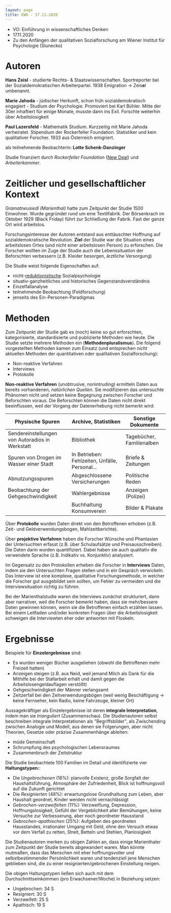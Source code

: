 ```yaml
---
layout: page
title: EWD - 17.11.2020
---
```


* VO: Einführung in wissenschaftliches Denken
* 17.11.2020
* Zu den Anfängen der qualitativen Sozialforschung am Wiener Institut für Psychologie (Slunecko)

# Autoren

**Hans Zeisl** - studierte Rechts- & Staatswissenschaften. Sportreporter bei der Sozialdemokratischen Arbeiterpartei. 1938 Emigration -> Zeis**e**l umbenannt.

**Marie Jahoda** - jüdischer Herkunft, schon früh sozialdemokratisch engagiert - Studium der Psychologie. Promoviert bei Karl Bühler. Mitte der 30er inhaftiert für einige Monate, musste dann ins Exil. Forschte weiterhin über Arbeitslosigkeit

**Paul Lazersfeld** - Mathematik Studium. Kurzzeitig mit Marie Jahoda verheiratet.  Stipendium der Rockerfeller Foundation. Statistiker und kein qualitativer Forscher. 1933 aus Österreich emigriert.

als teilnehmende Beobachterin: **Lotte Schenk-Danzinger**

Studie finanziert durch _Rockerfeller Foundation_ ([New Deal](https://de.wikipedia.org/wiki/New_Deal)) und _Arbeiterkammer_.

# Zeitlicher und gesellschaftlicher Kontext

_Gramatneusiedl (Marienthal)_ hatte zum Zeitpunkt der Studie 1500 Einwohner. Wurde gegründet rund um eine Textilfabrik. Der Börsenkrach im Oktober 1929 (Black Friday) führt zur Schließung der Fabrik. Fast der ganze Ort wird arbeitslos.

Forschungsinteresse der Autoren entstand aus enttäuschter Hoffnung auf sozialdemokratische Revolution. **Ziel** der Studie war die Situation eines arbeitslosen Ortes (und nicht einer arbeitslosen Person) zu erforschen. Die Forscher wollten im Zuge der Studie auch die Lebenssituation der Beforschten verbessern (z.B. Kleider besorgen, ärztliche Versorgung)

Die Studie weist folgende Eigenschaften auf:
* nicht-[reduktionistische](https://de.wikipedia.org/wiki/Reduktionismus) Sozialpsychologie
* situativ-ganzheitliches und historisches Gegenstandsverständnis
* Einzelfallanalyse
* teilnehmende Beobachtung (Feldforschung)
* jenseits des Ein-Personen-Paradigmas

# Methoden

Zum Zeitpunkt der Studie gab es (noch) keine so gut erforschten, kategorisierte, standardisierte und publizierte Methoden wie heute. Die Studie setzte mehrere Methoden ein (**Methodenpluralismus**). Die folgend vorgestellten Methoden kamen zum Einsatz (und entsprechen _nicht_ aktuellen Methoden der quantitativen oder qualitativen Sozialforschung):
* Non-reaktive Verfahren
* Interviews
* Protokolle

**Non-reaktive Verfahren** (unobtrusive, nonintruding) ermitteln Daten aus bereits vorhandenen, _natürlichen Quellen_. Sie modifizieren das untersuchte Phänomen nicht und setzen keine Begegnung zwischen Forscher und Beforschten voraus. Die Beforschten können die Daten nicht direkt beeinflussen, weil der Vorgang der Datenerhebung nicht bemerkt wird:

| Physische Spuren                                 | Archive, Statistiken                           | Sonstige Dokumente        |
| ----------------------------------------------- | ---------------------------------------------- | ------------------------- |
| Sendereinstellungen von Autoradios in Werkstatt | Bibliothek                                     | Tagebücher, Familienalben |
| Spuren von Drogen im Wasser einer Stadt         | In Betrieben: Fehlzeiten, Unfälle, Personal... | Briefe & Zeitungen        |
| Abnutzungsspuren                    | Abgeschlossene Versicherungen                  | Politische Reden          |
| Beobachtung der Gehgeschwindigkeit              | Wahlergebnisse                                 | Anzeigen (Polizei)                 |
|                                                 | Buchhaltung Konsumverein                       | Bilder & Plakate          |

Über **Protokolle** wurden Daten direkt von den Betroffenen erhoben (z.B. Zeit- und Geldverwendungsbogen, Mahlzeitberichte).

Über **projektive Verfahren** haben die Forscher Wünsche und Phantasien der Untersuchten erfasst (z.B. über Schulaufsätze und Preisausschreiben). Die Daten darin wurden quantifiziert. Dabei haben sie auch qualitativ die verwendete Sprache (z.B. Indikativ vs. Konjunktiv) analysiert.

Im Gegensatz zu den Protokollen erheben die Forscher in **Interviews** Daten, indem sie den Untersuchten Fragen stellen und in ein Gespräch verwickeln.
Das Interview ist eine komplexe, qualitative Forschungsmethode, in welcher die Forscher gut ausgebildet sein sollten, um Fehler zu vermeiden und die Interviewsituation richtig zu führen.

Bei der Marienthalstudie waren die Interviews zunächst strukturiert, dann aber narrativer, weil die Forscher bemerkt haben, dass sie mehr/bessere Daten gewinnen können, wenn sie die Betroffenen einfach erzählen lassen. Bei einem Leitfaden und/oder konkreten Fragen über die Arbeitslosigkeit schweigen die Interviewten eher oder antworten mit Floskeln.

# Ergebnisse

Beispiele für **Einzelergebnisse** sind:
* Es wurden weniger Bücher ausgeliehen (obwohl die Betroffenen mehr Freizeit hatten)
* Anzeigen steigen (z.B. aus Neid, weil jemand Milch als Dank für die Mithilfe bei der Stallarbeit erhält und damit gegen die Arbeitslosengeldauflagen verstößt)
* Gehgeschwindigkeit der Männer verlangsamt
* Zeitzerfall bei den Zeitverwendungsbögen (weil wenig Beschäftigung -> keine Fernseher, kein Radio, keine Fahrzeuge, kleiner Ort)

Aussagekräftiger als Einzelergebnisse ist deren **integrale Interpretation**, indem man sie _trianguliert_ (Zusammenschau). Die Studienautoren selbst beschreiben integrale Interpretationen als "Begriffsbilder", als Zwischending zwischen Analogie und Modell, aus denen sie Folgerungen, aber nicht Theorien, Gesetze oder präzise Zusammenhänge ableiten:
* müde Gemeinschaft
* Schrumpfung des psychologischen Lebensraumes
* Zusammenbruch der Zeitstruktur


Die Studie beobachtete 100 Familien im Detail und identifizierte vier **Haltungstypen:**:
* Die _Ungebrochenen_ (16%): planvolle Existenz, große Sorgfalt der Haushaltsführung, Atmosphäre der Zufriedenheit, Blick ist hoffnungsvoll auf die Zukunft gerichtet
* Die _Resignierten_ (48%): erwartungslose Grundhaltung zum Leben, aber Haushalt geordnet, Kinder werden nicht vernachlässigt
* _Gebrochen-verzweifelten_ (11%): Verzweiflung, Depression, Hoffnungslosigkeit, Gefühl der Vergeblichkeit aller Bemühungen, keine Versuche zur Verbesserung, aber noch geordneter Hausstand
* _Gebrochen-apathischen_ (25%): Aufgeben des geordneten Hausstandes, irrationaler Umgang mit Geld, ohne den Versuch etwas vor dem Verfall zu retten, Streit, Betteln und Stehlen, Planlosigkeit

Die Studienautoren merken zu obigen Zahlen an, dass einige Marienthaler zum Zeitpunkt der Studie bereits abgewandert waren. Man könnte mutmaßen, dass das Menschen mit eher hoffnungsvoller und selbstbestimmender Persönlichkeit waren und tendenziell jene Menschen geblieben sind, die zu einer resignierten/gebrochenen Einstellung neigen.

Die obigen Haltungstypen ließen sich auch mit dem Durchschnittseinkommen (pro Erwachsener/Woche) in Beziehung setzen:
* Ungebrochen: 34 S
* Resigniert: 30 S
* Verzweifelt: 25 S
* Apathisch: 19 S
